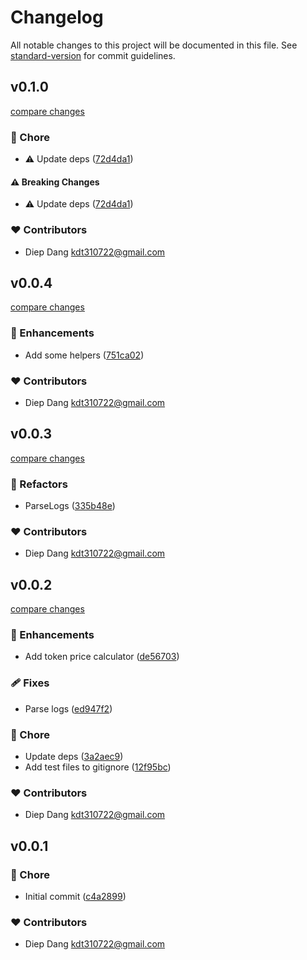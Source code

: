 # Changelog

All notable changes to this project will be documented in this file.
See [standard-version](https://github.com/conventional-changelog/standard-version) for commit guidelines.

## v0.1.0

[compare changes](https://github.com/kdt-sol/pumpfun-sdk/compare/v0.0.4...v0.1.0)

### 🏡 Chore

- ⚠️  Update deps ([72d4da1](https://github.com/kdt-sol/pumpfun-sdk/commit/72d4da1))

#### ⚠️ Breaking Changes

- ⚠️  Update deps ([72d4da1](https://github.com/kdt-sol/pumpfun-sdk/commit/72d4da1))

### ❤️ Contributors

- Diep Dang <kdt310722@gmail.com>

## v0.0.4

[compare changes](https://github.com/kdt-sol/pumpfun-sdk/compare/v0.0.3...v0.0.4)

### 🚀 Enhancements

- Add some helpers ([751ca02](https://github.com/kdt-sol/pumpfun-sdk/commit/751ca02))

### ❤️ Contributors

- Diep Dang <kdt310722@gmail.com>

## v0.0.3

[compare changes](https://github.com/kdt-sol/pumpfun-sdk/compare/v0.0.2...v0.0.3)

### 💅 Refactors

- ParseLogs ([335b48e](https://github.com/kdt-sol/pumpfun-sdk/commit/335b48e))

### ❤️ Contributors

- Diep Dang <kdt310722@gmail.com>

## v0.0.2

[compare changes](https://github.com/kdt-sol/pumpfun-sdk/compare/v0.0.1...v0.0.2)

### 🚀 Enhancements

- Add token price calculator ([de56703](https://github.com/kdt-sol/pumpfun-sdk/commit/de56703))

### 🩹 Fixes

- Parse logs ([ed947f2](https://github.com/kdt-sol/pumpfun-sdk/commit/ed947f2))

### 🏡 Chore

- Update deps ([3a2aec9](https://github.com/kdt-sol/pumpfun-sdk/commit/3a2aec9))
- Add test files to gitignore ([12f95bc](https://github.com/kdt-sol/pumpfun-sdk/commit/12f95bc))

### ❤️ Contributors

- Diep Dang <kdt310722@gmail.com>

## v0.0.1


### 🏡 Chore

- Initial commit ([c4a2899](https://github.com/kdt-sol/pumpfun-sdk/commit/c4a2899))

### ❤️ Contributors

- Diep Dang <kdt310722@gmail.com>

